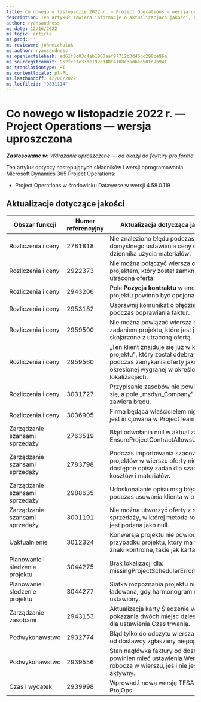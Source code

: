 ```yaml
---
title: Co nowego w listopadzie 2022 r. — Project Operations — wersja uproszczona
description: Ten artykuł zawiera informacje o aktualizacjach jakości, które są dostępne w wydaniu z listopada 2022 r. wdrożenia wersji uproszczonej Microsoft Dynamics 365 Project Operations.
author: ryansandness
ms.date: 12/16/2022
ms.topic: article
ms.prod: ''
ms.reviewer: johnmichalak
ms.author: ryansandness
ms.openlocfilehash: ed61f8c03c4ab1960aaf97712b3d46dc298ce96a
ms.sourcegitcommit: 952fcefe33de192ad48f4108c3adbe658fd7b94f
ms.translationtype: HT
ms.contentlocale: pl-PL
ms.lasthandoff: 12/08/2022
ms.locfileid: "9831114"
---
```

# <a name="whats-new-november-2022---project-operations-lite-deployment"></a>Co nowego w listopadzie 2022 r. — Project Operations — wersja uproszczona

_**Zastosowane w:** Wdrażanie uproszczone — od okazji do faktury pro forma_

Ten artykuł dotyczy następujących składników i wersji oprogramowania Microsoft Dynamics 365 Project Operations:

- Project Operations w środowisku Dataverse w wersji 4.58.0.119


## <a name="quality-updates"></a>Aktualizacje dotyczące jakości

| Obszar funkcji | Numer referencyjny | Aktualizacja dotycząca jakości |
| --- | --- | --- |
| Rozliczenia i ceny | 2781818 | Nie znaleziono błędu podczas domyślnego ustawiania ceny dla dziennika użycia materiałów. |
| Rozliczenia i ceny | 2922373 | Nie można połączyć wiersza oferty z projektem, który został zamknięty jako utracona oferta. |
| Rozliczenia i ceny | 2943206 | Pole **Pozycja kontraktu** w encji projektu powinno być opcjonalne. |
| Rozliczenia i ceny | 2953182 | Usprawnij komunikat o błędzie podczas poprawiania faktur.|
| Rozliczenia i ceny | 2959500 | Nie można powiązać wiersza oferty z zadaniem projektu, które jest już skojarzone z utraconą ofertą.|
| Rozliczenia i ceny | 2959560 | „Ten klient znajduje się już w kontrakcie projektu”, który został odebrany podczas zamykania oferty jako określonej wygranej w określonych lokalizacjach. |
| Rozliczenia i ceny | 3031727 | Przypisanie zasobów nie powiedzie się, a pole „msdyn_Company” nie zawiera błędu. |
| Rozliczenia i ceny | 3036905 | Firma będąca właścicielem nigdy nie jest inicjowana w ProjectTeamMember. |
| Zarządzanie szansami sprzedaży | 2763519 | Błąd odwołania null w aktualizacjach EnsureProjectContractAllowsUpdates. |
| Zarządzanie szansami sprzedaży | 2783798 | Podczas importowania szacowań projektów w wierszu oferty nie są dostępne opisy zadań dla szacowań kosztów i materiałów.|
| Zarządzanie szansami sprzedaży | 2988635 | Udoskonalanie opisu msg błędu podczas usuwania klienta w ofercie. |
| Zarządzanie szansami sprzedaży | 3001191 | Nie można utworzyć oferty z szansy sprzedaży, w której metoda rozliczania jest podana jako null. |
| Uaktualnienie | 3012324 | Konwersja projektu nie powiodła się w przypadku projektu, który ma w nazwie znaki kontrolne, takie jak karta. || Planowanie i śledzenie projektu | 2790384 | Limit czasu oczekującej OperationSet jest zbyt krótki. |
| Planowanie i śledzenie projektu | 3044275 | Brak lokalizacji dla: missingProjectSchedulerErrorMessage. |
| Planowanie i śledzenie projektu | 3044277 | Siatka rozpoznania projektu nie jest ładowana, gdy harmonogram nie jest ustawiony.|
| Zarządzanie zasobami | 2943153 | Aktualizacja karty Śledzenie w celu pokazania dwóch miejsc dziesiętnych dla ustawienia Czas trwania.|
| Podwykonawstwo | 2932774 | Błąd tylko do odczytu wiersza faktury od dostawcy zgłaszany niepoprawnie. |
| Podwykonawstwo | 2939556 | Stan nagłówka faktury od dostawcy nie powinien mieć ustawienia Wersja robocza w wierszu, jeśli nie jest aktywny. |
| Czas i wydatek | 2939998 | Wprowadź nową wersję TESA w wersji ProjOps. |
